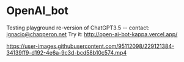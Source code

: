 ﻿# OpenAI_bot
Testing playground re-version of ChatGPT3.5 -- 
contact: ignacio@chapperon.net
Try it: http://open-ai-bot-kappa.vercel.app/

https://user-images.githubusercontent.com/95112098/229121384-34139ff9-d192-4e6a-9c3d-bcd58b10c574.mp4


